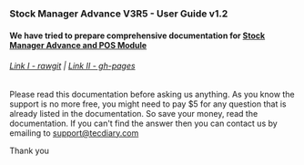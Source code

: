### Stock Manager Advance V3R5 - User Guide v1.2

#### We have tried to prepare comprehensive documentation for [Stock Manager Advance and POS Module](http://codecanyon.net/item/stock-manager-advance-invoice-inventory-system/3647040/?ref=Tecdiary)

###### [Link I  - rawgit](http://rawgit.com/tecdiary/SMA-Guide/master/index.html) | [Link II - gh-pages](http://tecdiary.github.io/SMA-Guide/)

Please read this documentation before asking us anything. As you know the support is no more free, you might need to pay $5 for any question that is already listed in the documentation. So save your money, read the documentation. If you can't find the answer then you can contact us by emailing to support@tecdiary.com 

Thank you